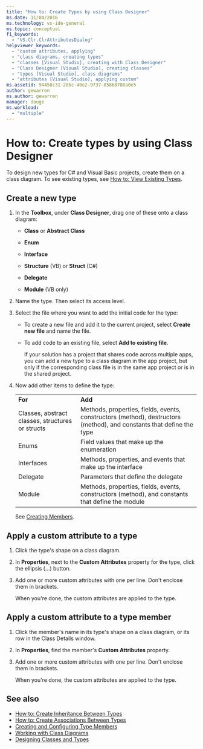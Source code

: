 ```yaml
---
title: "How to: Create Types by using Class Designer"
ms.date: 11/04/2016
ms.technology: vs-ide-general
ms.topic: conceptual
f1_keywords:
  - "VS.Clr.ClrAttributesDialog"
helpviewer_keywords:
  - "custom attributes, applying"
  - "class diagrams, creating types"
  - "classes [Visual Studio], creating with Class Designer"
  - "Class Designer [Visual Studio], creating classes"
  - "types [Visual Studio], class diagrams"
  - "attributes [Visual Studio], applying custom"
ms.assetid: 94458c31-28bc-40e2-9737-85868788a0e5
author: gewarren
ms.author: gewarren
manager: douge
ms.workload:
  - "multiple"
---
```

# How to: Create types by using Class Designer

To design new types for C# and Visual Basic projects, create them on a class diagram. To see existing types, see [How to: View Existing Types](how-to-view-existing-types.md).

##  <a name="CreateType"></a> Create a new type

1.  In the **Toolbox**, under **Class Designer**, drag one of these onto a class diagram:

    -   **Class** or **Abstract Class**

    -   **Enum**

    -   **Interface**

    -   **Structure** (VB) or **Struct** (C#)

    -   **Delegate**

    -   **Module** (VB only)

2.  Name the type. Then select its access level.

3.  Select the file where you want to add the initial code for the type:

    -   To create a new file and add it to the current project, select **Create new file** and name the file.

    -   To add code to an existing file, select **Add to existing file**.

         If your solution has a project that shares code across multiple apps, you can add a new type to a class diagram in the app project, but only if the corresponding class file is in the same app project or is in the shared project.

4.  Now add other items to define the type:

    |||
    |-|-|
    |**For**|**Add**|
    |Classes, abstract classes, structures or structs|Methods, properties, fields, events, constructors (method), destructors (method), and constants that define the type|
    |Enums|Field values that make up the enumeration|
    |Interfaces|Methods, properties, and events that make up the interface|
    |Delegate|Parameters that define the delegate|
    |Module|Methods, properties, fields, events, constructors (method), and constants that define the module|

     See [Creating Members](creating-and-configuring-type-members.md#create-members).

##  <a name="CustAttributeType"></a> Apply a custom attribute to a type

1.  Click the type's shape on a class diagram.

2.  In **Properties**, next to the **Custom Attributes** property for the type, click the ellipsis (...) button.

3.  Add one or more custom attributes with one per line. Don't enclose them in brackets.

     When you're done, the custom attributes are applied to the type.

##  <a name="CustAttributeMember"></a> Apply a custom attribute to a type member

1.  Click the member's name in its type's shape on a class diagram, or its row in the Class Details window.

2.  In **Properties**, find the member's **Custom Attributes** property.

3.  Add one or more custom attributes with one per line. Don't enclose them in brackets.

     When you're done, the custom attributes are applied to the type.

## See also

- [How to: Create Inheritance Between Types](how-to-create-inheritance-between-types.md)
- [How to: Create Associations Between Types](how-to-create-associations-between-types.md)
- [Creating and Configuring Type Members](creating-and-configuring-type-members.md)
- [Working with Class Diagrams](working-with-class-diagrams.md)
- [Designing Classes and Types](designing-and-viewing-classes-and-types.md)
